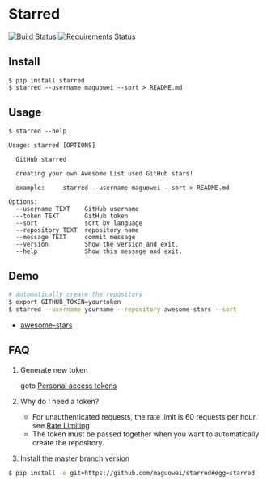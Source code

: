 # Starred

[![Build Status](https://travis-ci.org/maguowei/starred.svg?branch=master)](https://travis-ci.org/maguowei/starred)
[![Requirements Status](https://requires.io/github/maguowei/starred/requirements.svg?branch=master)](https://requires.io/github/maguowei/starred/requirements/?branch=master)


## Install
```
$ pip install starred
$ starred --username maguowei --sort > README.md
```

## Usage
```
$ starred --help

Usage: starred [OPTIONS]

  GitHub starred

  creating your own Awesome List used GitHub stars!

  example:     starred --username maguowei --sort > README.md

Options:
  --username TEXT    GitHub username
  --token TEXT       GitHub token
  --sort             sort by language
  --repository TEXT  repository name
  --message TEXT     commit message
  --version          Show the version and exit.
  --help             Show this message and exit.
```


## Demo

```bash
# automatically create the repository
$ export GITHUB_TOKEN=yourtoken
$ starred --username yourname --repository awesome-stars --sort
```
* [awesome-stars](https://github.com/maguowei/awesome-stars)


## FAQ

1. Generate new token

    goto [Personal access tokens](https://github.com/settings/tokens)

2. Why do I need a token?

    * For unauthenticated requests, the rate limit is 60 requests per hour. 
    see [Rate Limiting](https://developer.github.com/v3/#rate-limiting)
    * The token must be passed together when you want to automatically create the repository.
    
3. Install the master branch version
```bash
$ pip install -e git+https://github.com/maguowei/starred#egg=starred
    
```